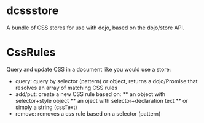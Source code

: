dcssstore
=========

A bundle of CSS stores for use with dojo, based on the dojo/store API.

CssRules
=========

Query and update CSS in a document like you would use a store:

* query: query by selector (pattern) or object, returns a dojo/Promise that resolves an array of matching CSS rules
* add/put: create a new CSS rule based on:
** an object with selector+style object
** an oject with selector+declaration text
** or simply a string (cssText)
* remove: removes a css rule based on a selector (pattern)

